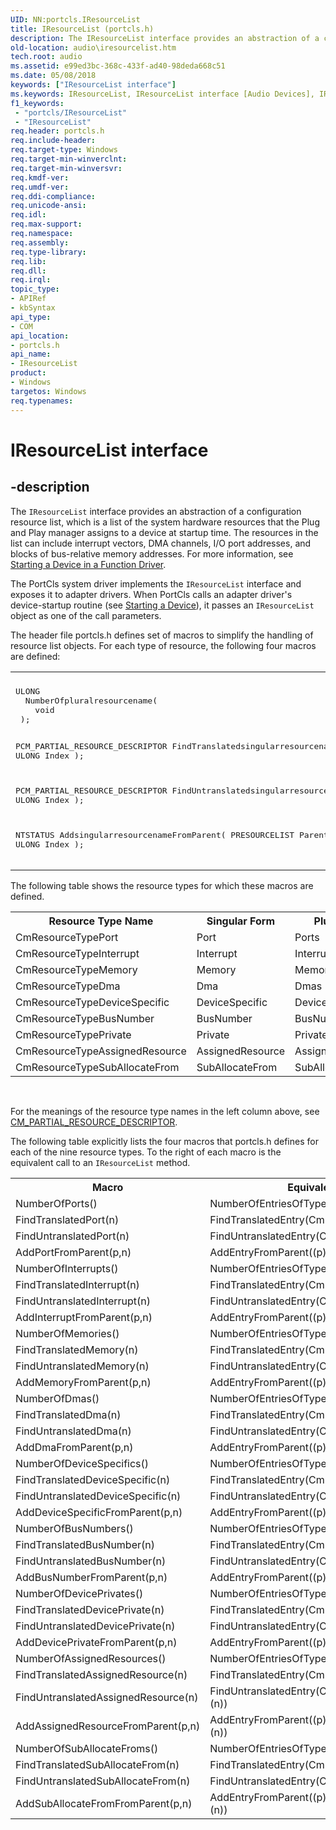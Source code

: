 ```yaml
---
UID: NN:portcls.IResourceList
title: IResourceList (portcls.h)
description: The IResourceList interface provides an abstraction of a configuration resource list, which is a list of the system hardware resources that the Plug and Play manager assigns to a device at startup time.
old-location: audio\iresourcelist.htm
tech.root: audio
ms.assetid: e99ed3bc-368c-433f-ad40-98deda668c51
ms.date: 05/08/2018
keywords: ["IResourceList interface"]
ms.keywords: IResourceList, IResourceList interface [Audio Devices], IResourceList interface [Audio Devices],described, audio.iresourcelist, audmp-routines_beb718b9-c62d-46b8-9147-c9e4aa7faa28.xml, portcls/IResourceList
f1_keywords:
 - "portcls/IResourceList"
 - "IResourceList"
req.header: portcls.h
req.include-header: 
req.target-type: Windows
req.target-min-winverclnt: 
req.target-min-winversvr: 
req.kmdf-ver: 
req.umdf-ver: 
req.ddi-compliance: 
req.unicode-ansi: 
req.idl: 
req.max-support: 
req.namespace: 
req.assembly: 
req.type-library: 
req.lib: 
req.dll: 
req.irql: 
topic_type:
- APIRef
- kbSyntax
api_type:
- COM
api_location:
- portcls.h
api_name:
- IResourceList
product:
- Windows
targetos: Windows
req.typenames: 
---
```


# IResourceList interface


## -description


The <code>IResourceList</code> interface provides an abstraction of a configuration resource list, which is a list of the system hardware resources that the Plug and Play manager assigns to a device at startup time. The resources in the list can include interrupt vectors, DMA channels, I/O port addresses, and blocks of bus-relative memory addresses. For more information, see <a href="https://docs.microsoft.com/windows-hardware/drivers/kernel/starting-a-device-in-a-function-driver">Starting a Device in a Function Driver</a>.

The PortCls system driver implements the <code>IResourceList</code> interface and exposes it to adapter drivers. When PortCls calls an adapter driver's device-startup routine (see <a href="https://docs.microsoft.com/windows-hardware/drivers/kernel/starting-a-device">Starting a Device</a>), it passes an <code>IResourceList</code> object as one of the call parameters. 

The header file portcls.h defines set of macros to simplify the handling of resource list objects. For each type of resource, the following four macros are defined:
<div class="code"><span codelanguage=""><table>
<tr>
<th></th>
</tr>
<tr>
<td>
<pre>ULONG
  NumberOfpluralresourcename(
    void
 ); 

PCM_PARTIAL_RESOURCE_DESCRIPTOR
  FindTranslatedsingularresourcename(
    ULONG  Index
    );

PCM_PARTIAL_RESOURCE_DESCRIPTOR
  FindUntranslatedsingularresourcename(
    ULONG  Index
    );

NTSTATUS
  AddsingularresourcenameFromParent(
    PRESOURCELIST  Parent,
    ULONG  Index
    );</pre>
</td>
</tr>
</table></span></div>The following table shows the resource types for which these macros are defined.
<table>
<tr>
<th>Resource Type Name</th>
<th>Singular Form</th>
<th>Plural Form</th>
</tr>
<tr>
<td>
CmResourceTypePort

</td>
<td>
Port

</td>
<td>
Ports

</td>
</tr>
<tr>
<td>
CmResourceTypeInterrupt

</td>
<td>
Interrupt

</td>
<td>
Interrupts

</td>
</tr>
<tr>
<td>
CmResourceTypeMemory

</td>
<td>
Memory

</td>
<td>
Memories

</td>
</tr>
<tr>
<td>
CmResourceTypeDma

</td>
<td>
Dma

</td>
<td>
Dmas

</td>
</tr>
<tr>
<td>
CmResourceTypeDeviceSpecific

</td>
<td>
DeviceSpecific

</td>
<td>
DeviceSpecifics

</td>
</tr>
<tr>
<td>
CmResourceTypeBusNumber

</td>
<td>
BusNumber

</td>
<td>
BusNumbers

</td>
</tr>
<tr>
<td>
CmResourceTypePrivate

</td>
<td>
Private

</td>
<td>
Privates

</td>
</tr>
<tr>
<td>
CmResourceTypeAssignedResource

</td>
<td>
AssignedResource

</td>
<td>
AssignedResources

</td>
</tr>
<tr>
<td>
CmResourceTypeSubAllocateFrom

</td>
<td>
SubAllocateFrom

</td>
<td>
SubAllocateFroms

</td>
</tr>
</table> 

For the meanings of the resource type names in the left column above, see <a href="https://docs.microsoft.com/windows-hardware/drivers/ddi/wdm/ns-wdm-_cm_partial_resource_descriptor">CM_PARTIAL_RESOURCE_DESCRIPTOR</a>.

The following table explicitly lists the four macros that portcls.h defines for each of the nine resource types. To the right of each macro is the equivalent call to an <code>IResourceList</code> method.
<table>
<tr>
<th>Macro</th>
<th>Equivalent IResourceList call</th>
</tr>
<tr>
<td>
NumberOfPorts()

</td>
<td>
NumberOfEntriesOfType(CmResourceTypePort)

</td>
</tr>
<tr>
<td>
FindTranslatedPort(n)

</td>
<td>
FindTranslatedEntry(CmResourceTypePort,(n))

</td>
</tr>
<tr>
<td>
FindUntranslatedPort(n)

</td>
<td>
FindUntranslatedEntry(CmResourceTypePort,(n))

</td>
</tr>
<tr>
<td>
AddPortFromParent(p,n)

</td>
<td>
AddEntryFromParent((p),CmResourceTypePort,(n))

</td>
</tr>
<tr>
<td>
NumberOfInterrupts()

</td>
<td>
NumberOfEntriesOfType(CmResourceTypeInterrupt)

</td>
</tr>
<tr>
<td>
FindTranslatedInterrupt(n)

</td>
<td>
FindTranslatedEntry(CmResourceTypeInterrupt,(n))

</td>
</tr>
<tr>
<td>
FindUntranslatedInterrupt(n)

</td>
<td>
FindUntranslatedEntry(CmResourceTypeInterrupt,(n))

</td>
</tr>
<tr>
<td>
AddInterruptFromParent(p,n)

</td>
<td>
AddEntryFromParent((p),CmResourceTypeInterrupt,(n))

</td>
</tr>
<tr>
<td>
NumberOfMemories()

</td>
<td>
NumberOfEntriesOfType(CmResourceTypeMemory)

</td>
</tr>
<tr>
<td>
FindTranslatedMemory(n)

</td>
<td>
FindTranslatedEntry(CmResourceTypeMemory,(n))

</td>
</tr>
<tr>
<td>
FindUntranslatedMemory(n)

</td>
<td>
FindUntranslatedEntry(CmResourceTypeMemory,(n))

</td>
</tr>
<tr>
<td>
AddMemoryFromParent(p,n)

</td>
<td>
AddEntryFromParent((p),CmResourceTypeMemory,(n))

</td>
</tr>
<tr>
<td>
NumberOfDmas()

</td>
<td>
NumberOfEntriesOfType(CmResourceTypeDma)

</td>
</tr>
<tr>
<td>
FindTranslatedDma(n)

</td>
<td>
FindTranslatedEntry(CmResourceTypeDma,(n))

</td>
</tr>
<tr>
<td>
FindUntranslatedDma(n)

</td>
<td>
FindUntranslatedEntry(CmResourceTypeDma,(n))

</td>
</tr>
<tr>
<td>
AddDmaFromParent(p,n)

</td>
<td>
AddEntryFromParent((p),CmResourceTypeDma,(n))

</td>
</tr>
<tr>
<td>
NumberOfDeviceSpecifics()

</td>
<td>
NumberOfEntriesOfType(CmResourceTypeDeviceSpecific)

</td>
</tr>
<tr>
<td>
FindTranslatedDeviceSpecific(n)

</td>
<td>
FindTranslatedEntry(CmResourceTypeDeviceSpecific,(n))

</td>
</tr>
<tr>
<td>
FindUntranslatedDeviceSpecific(n)

</td>
<td>
FindUntranslatedEntry(CmResourceTypeDeviceSpecific,(n))

</td>
</tr>
<tr>
<td>
AddDeviceSpecificFromParent(p,n)

</td>
<td>
AddEntryFromParent((p),CmResourceTypeDeviceSpecific,(n))

</td>
</tr>
<tr>
<td>
NumberOfBusNumbers()

</td>
<td>
NumberOfEntriesOfType(CmResourceTypeBusNumber)

</td>
</tr>
<tr>
<td>
FindTranslatedBusNumber(n)

</td>
<td>
FindTranslatedEntry(CmResourceTypeBusNumber,(n))

</td>
</tr>
<tr>
<td>
FindUntranslatedBusNumber(n)

</td>
<td>
FindUntranslatedEntry(CmResourceTypeBusNumber,(n))

</td>
</tr>
<tr>
<td>
AddBusNumberFromParent(p,n)

</td>
<td>
AddEntryFromParent((p),CmResourceTypeBusNumber,(n))

</td>
</tr>
<tr>
<td>
NumberOfDevicePrivates()

</td>
<td>
NumberOfEntriesOfType(CmResourceTypeDevicePrivate)

</td>
</tr>
<tr>
<td>
FindTranslatedDevicePrivate(n)

</td>
<td>
FindTranslatedEntry(CmResourceTypeDevicePrivate,(n))

</td>
</tr>
<tr>
<td>
FindUntranslatedDevicePrivate(n)

</td>
<td>
FindUntranslatedEntry(CmResourceTypeDevicePrivate,(n))

</td>
</tr>
<tr>
<td>
AddDevicePrivateFromParent(p,n)

</td>
<td>
AddEntryFromParent((p),CmResourceTypeDevicePrivate,(n))

</td>
</tr>
<tr>
<td>
NumberOfAssignedResources()

</td>
<td>
NumberOfEntriesOfType(CmResourceTypeAssignedResource)

</td>
</tr>
<tr>
<td>
FindTranslatedAssignedResource(n)

</td>
<td>
FindTranslatedEntry(CmResourceTypeAssignedResource,(n))

</td>
</tr>
<tr>
<td>
FindUntranslatedAssignedResource(n)

</td>
<td>
FindUntranslatedEntry(CmResourceTypeAssignedResource,(n))

</td>
</tr>
<tr>
<td>
AddAssignedResourceFromParent(p,n)

</td>
<td>
AddEntryFromParent((p),CmResourceTypeAssignedResource,(n))

</td>
</tr>
<tr>
<td>
NumberOfSubAllocateFroms()

</td>
<td>
NumberOfEntriesOfType(CmResourceTypeSubAllocateFrom)

</td>
</tr>
<tr>
<td>
FindTranslatedSubAllocateFrom(n)

</td>
<td>
FindTranslatedEntry(CmResourceTypeSubAllocateFrom,(n))

</td>
</tr>
<tr>
<td>
FindUntranslatedSubAllocateFrom(n)

</td>
<td>
FindUntranslatedEntry(CmResourceTypeSubAllocateFrom,(n))

</td>
</tr>
<tr>
<td>
AddSubAllocateFromFromParent(p,n)

</td>
<td>
AddEntryFromParent((p),CmResourceTypeSubAllocateFrom,(n))

</td>
</tr>
</table> 

